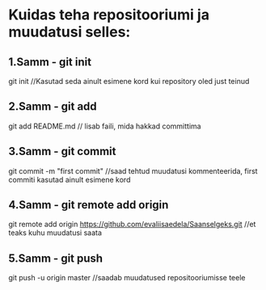 # Kuidas teha repositooriumi ja muudatusi selles:

## 1.Samm - git init

git init  //Kasutad seda ainult esimene kord kui repository oled just teinud

## 2.Samm - git add			
git add README.md  // lisab faili, mida hakkad committima

## 3.Samm - git commit
git commit -m "first commit" //saad tehtud muudatusi kommenteerida, first commiti kasutad ainult esimene kord

## 4.Samm - git remote add origin
git remote add origin https://github.com/evaliisaedela/Saanselgeks.git //et teaks kuhu muudatusi saata

## 5.Samm - git push 
git push -u origin master //saadab muudatused repositooriumisse teele